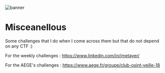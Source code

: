 ![banner](https://i.ibb.co/q0GPPC5/1500x500.jpg)

# Misceanellous

Some challenges that I do when I come across them but that do not depend on any CTF :)

For the weekly challenges :
https://www.linkedin.com/in/jmetayer/

For the AEGE's challenges : 
https://www.aege.fr/groupe/club-osint-veille-18
